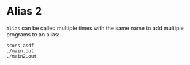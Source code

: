 # Alias 2

`Alias` can be called multiple times with the same name to add multiple programs to an alias:

    scons asdf
    ./main.out
    ./main2.out
